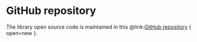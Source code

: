 # GitHub repository

The library open source code is maintained in this @link:[GitHub repository](https://github.com/scala-tessella/tessella) { open=new }.